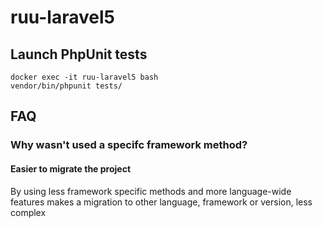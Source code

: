 # ruu-laravel5

## Launch PhpUnit tests

```shell
docker exec -it ruu-laravel5 bash
vendor/bin/phpunit tests/
```

## FAQ

### Why wasn't used a specifc framework method?

#### Easier to migrate the project

By using less framework specific methods and more language-wide features makes a migration to other language, framework or version, less complex